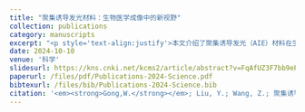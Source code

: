 ```yaml
---
title: "聚集诱导发光材料：生物医学成像中的新视野"
collection: publications
category: manuscripts
excerpt: "<p style='text-align:justify'>本文介绍了聚集诱导发光（AIE）材料在生物医学成像领域的应用，强调了其在细胞器成像、微生物检测、肿瘤手术导航及小分子探测等方面的独特优势。AIE材料“越聚集越亮”的特性显著提升了生物检测的灵敏度和特异性，为精准医疗和疾病早期诊断提供了新的技术手段。</p><img src='/images/GA/Publications-2024-Science.jpg' style='width: 400px; border-radius: 20px; display: block; margin: 0 auto;'>"
date: 2024-10-10
venue: '科学'
slidesurl: https://kns.cnki.net/kcms2/article/abstract?v=FqAfUZ3F7bb9ePzIfIU3mNHoPUyy9CwvMarhJXLj1BQvukFf6-glKiuiwPnPawPAWEWRnxOYVHnXM4zIUbWrzPnCbgmtX9Ruk6y-SBdIswVO3MTmylFDM0N0nRqB3Bnw1mVLy-O-oVYwUpOl_yCxzOjfQ5m8ywG_DgBfnfc1559eDQ610PdePQ==&uniplatform=NZKPT&language=CHS
paperurl: /files/pdf/Publications-2024-Science.pdf
bibtexurl: /files/bib/Publications-2024-Science.bib
citation: '<em><strong>Gong,W.</strong></em>; Liu, Y.; Wang, Z.; 聚集诱导发光材料：生物医学成像中的新视野. <em>科学</em> <strong>2024</strong>, <em>76</em> (05), 9&ndash;14.'
---
```

